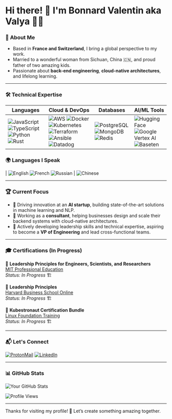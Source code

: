# Hi there! 👋 I'm Bonnard Valentin aka Valya 👨‍💻 

### 🏡 **About Me**

- Based in **France and Switzerland**, I bring a global perspective to my work.  
- Married to a wonderful woman from Sichuan, China 🇨🇳, and proud father of two amazing kids.  
- Passionate about **back-end engineering**, **cloud-native architectures**, and lifelong learning.

---

### 🛠️ **Technical Expertise**

| **Languages** | **Cloud & DevOps**    | **Databases**        | **AI/ML Tools**   |
|------------------------|-----------------------|-----------------------|-------------------|
| ![JavaScript](https://img.shields.io/badge/-JavaScript-F7DF1E?style=flat-square&logo=javascript&logoColor=black) ![TypeScript](https://img.shields.io/badge/-TypeScript-3178C6?style=flat-square&logo=typescript&logoColor=white) ![Python](https://img.shields.io/badge/-Python-3776AB?style=flat-square&logo=python&logoColor=white) ![Rust](https://img.shields.io/badge/-Rust-000000?style=flat-square&logo=rust&logoColor=white) | ![AWS](https://img.shields.io/badge/-AWS-232F3E?style=flat-square&logo=amazon-aws&logoColor=white) ![Docker](https://img.shields.io/badge/-Docker-2496ED?style=flat-square&logo=docker&logoColor=white) ![Kubernetes](https://img.shields.io/badge/-Kubernetes-326CE5?style=flat-square&logo=kubernetes&logoColor=white) ![Terraform](https://img.shields.io/badge/-Terraform-623CE4?style=flat-square&logo=terraform&logoColor=white) ![Ansible](https://img.shields.io/badge/-Ansible-EE0000?style=flat-square&logo=ansible&logoColor=white) ![Datadog](https://img.shields.io/badge/-Datadog-632CA6?style=flat-square&logo=datadog&logoColor=white) | ![PostgreSQL](https://img.shields.io/badge/-PostgreSQL-336791?style=flat-square&logo=postgresql&logoColor=white) ![MongoDB](https://img.shields.io/badge/-MongoDB-47A248?style=flat-square&logo=mongodb&logoColor=white) ![Redis](https://img.shields.io/badge/-Redis-DC382D?style=flat-square&logo=redis&logoColor=white) | ![Hugging Face](https://img.shields.io/badge/-Hugging%20Face-FFD43B?style=flat-square&logo=hugging-face&logoColor=black) ![Google Vertex AI](https://img.shields.io/badge/-Vertex%20AI-4285F4?style=flat-square&logo=google-cloud&logoColor=white) ![Baseten](https://img.shields.io/badge/-Baseten-3333FF?style=flat-square&logoColor=white) |


### 🌍 **Languages I Speak**
| ![English](https://img.shields.io/badge/English-Professional-blue?style=flat-square) ![French](https://img.shields.io/badge/French-Native-blue?style=flat-square) ![Russian](https://img.shields.io/badge/Russian-Native-blue?style=flat-square) | ![Chinese](https://img.shields.io/badge/-Chinese%20%28Beginner%20Level%29-orange?style=flat-square)

---

### 🏆 **Current Focus**

- 🚀 Driving innovation at an **AI startup**, building state-of-the-art solutions in machine learning and NLP.
- 💼 Working as a **consultant**, helping businesses design and scale their backend systems with cloud-native architectures.
- 🎯 Actively developing leadership skills and technical expertise, aspiring to become a **VP of Engineering** and lead cross-functional teams.

---

### 🎓 **Certifications (In Progress)**

📜 **Leadership Principles for Engineers, Scientists, and Researchers**  
[MIT Professional Education](https://prolearn.mit.edu/leadership-principles-engineers-scientists-and-researchers)  
_Status: In Progress_ 🏗️  

📜 **Leadership Principles**  
[Harvard Business School Online](https://online.hbs.edu/courses/leadership-principles/)  
_Status: In Progress_ 🏗️  

📜 **Kubestronaut Certification Bundle**  
[Linux Foundation Training](https://training.linuxfoundation.org/certification/kubestronaut-bundle/)  
_Status: In Progress_ 🏗️  

---


### 📬 **Let's Connect**

[![ProtonMail](https://img.shields.io/badge/ProtonMail-Contact-8B89CC?style=flat-square&logo=protonmail&logoColor=white)](mailto:up.north.gate@protonmail.com)
[![LinkedIn](https://img.shields.io/badge/LinkedIn-Connect-blue?style=flat-square&logo=linkedin)](https://www.linkedin.com/in/valentin-bonnard-46b57124b/)

---

### 📊 **GitHub Stats**

![Your GitHub Stats](https://github-readme-stats.vercel.app/api?username=BonnardValentin&show_icons=true&theme=radical)

![Profile Views](https://hits.sh/github.com/BonnardValentin.svg?style=flat-square)

---

Thanks for visiting my profile! 🚀 Let’s create something amazing together.
